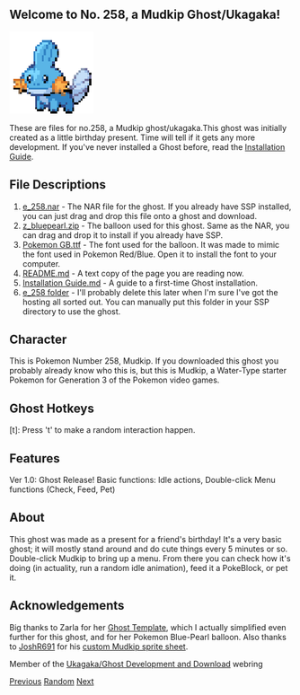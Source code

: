 ## Welcome to No. 258, a Mudkip Ghost/Ukagaka! 
![MudkipIcon](docs/img/MudkipIcon.png)


These are files for no.258, a Mudkip ghost/ukagaka.This ghost was initially created as a little birthday present. Time will tell if it gets any more development. If you've never installed a Ghost before, read the [Installation Guide](https://github.com/gearedformusic/no.258/blob/master/Installation%20Guide.md#how-to-install).

## File Descriptions

1. [e_258.nar](https://github.com/gearedformusic/no.258/raw/master/e_258.nar) - The NAR file for the ghost. If you already have SSP installed, you can just drag and drop this file onto a ghost and download.
2. [z_bluepearl.zip](https://github.com/gearedformusic/no.258/blob/master/z_bluepearl.zip) - The balloon used for this ghost. Same as the NAR, you can drag and drop it to install if you already have SSP.
3. [Pokemon GB.ttf](https://github.com/gearedformusic/no.258/blob/master/Pokemon%20GB.ttf) - The font used for the balloon. It was made to mimic the font used in Pokemon Red/Blue. Open it to install the font to your computer.
4. [README.md](https://github.com/gearedformusic/no.258/blob/master/README.md) - A text copy of the page you are reading now.
5. [Installation Guide.md](https://github.com/gearedformusic/no.258/blob/master/Installation%20Guide.md) - A guide to a first-time Ghost installation.
6. [e_258 folder](https://github.com/gearedformusic/no.258/tree/master/e_258) - I'll probably delete this later when I'm sure I've got the hosting all sorted out. You can manually put this folder in your SSP directory to use the ghost.

## Character

This is Pokemon Number 258, Mudkip. If you downloaded this ghost you probably already know who this is, but this is Mudkip, a Water-Type starter Pokemon for Generation 3 of the Pokemon video games.

## Ghost Hotkeys

[t]: Press 't' to make a random interaction happen.

## Features

Ver 1.0: Ghost Release! Basic functions: Idle actions, Double-click Menu functions (Check, Feed, Pet)

## About

This ghost was made as a present for a friend's birthday! It's a very basic ghost; it will mostly stand around and do cute things every 5 minutes or so. Double-click Mudkip to bring up a menu. From there you can check how it's doing (in actuality, run a random idle animation), feed it a PokeBlock, or pet it.

## Acknowledgements

Big thanks to Zarla for her [Ghost Template](http://www.ashido.com/ukagaka/walkthrough.html), which I actually simplified even further for this ghost, and for her Pokemon Blue-Pearl balloon. Also thanks to [JoshR691](https://www.spriters-resource.com/submitter/JoshR691) for his [custom Mudkip sprite sheet](https://www.spriters-resource.com/custom_edited/pokemoncustoms/sheet/27611/).

<webring-banner>
    <p>Member of the <a href="https://ukagakawebring.netlify.com/">Ukagaka/Ghost Development and Download</a> webring</p>
    <a href="https://ukagakawebring.netlify.com//prev">Previous</a>
    <a href="https://ukagakawebring.netlify.com//random">Random</a>
    <a href="https://ukagakawebring.netlify.com//next">Next</a>
</webring-banner>
<script async src="https://ukagakawebring.netlify.com//embed.js" charset="utf-8"></script>
